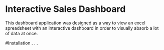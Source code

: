 # Interactive Sales Dashboard
This dashboard application was designed as a way to view an excel spreadsheet with an interactive dashboard in order to visually absorb a lot of data at once.

#Installation
.
.
.
